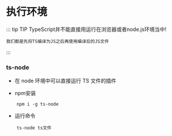 # 执行环境

::: tip TIP
    TypeScript并不能直接用运行在浏览器或者node.js环境当中!
    
    我们都是先将TS编译为JS之后再使用编译后的JS文件
:::


### ts-node
* 在 node 环境中可以直接运行 TS 文件的插件

* npm安装
```
    npm i -g ts-node

```
* 运行命令
```
    ts-node ts文件
```